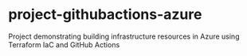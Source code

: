 # project-githubactions-azure
Project demonstrating building infrastructure resources in Azure using Terraform IaC and GitHub Actions
